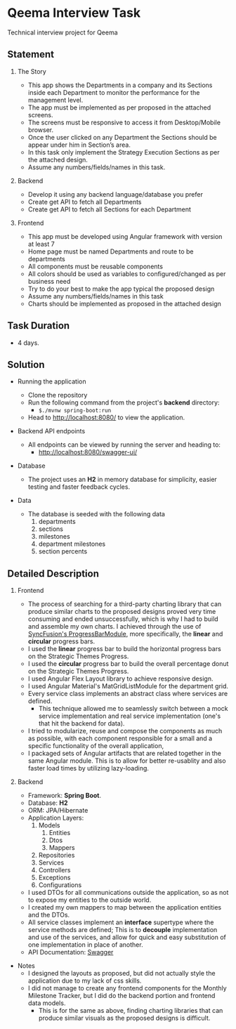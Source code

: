# Qeema Interview Task

Technical interview project for Qeema

## Statement

1. The Story

   - This app shows the Departments in a company and its Sections inside each Department to monitor the performance for the management level.
   - The app must be implemented as per proposed in the attached screens.
   - The screens must be responsive to access it from Desktop/Mobile browser.
   - Once the user clicked on any Department the Sections should be appear under him in Section’s area.
   - In this task only implement the Strategy Execution Sections as per the attached design.
   - Assume any numbers/fields/names in this task.

1. Backend

   - Develop it using any backend language/database you prefer
   - Create get API to fetch all Departments
   - Create get API to fetch all Sections for each Department

1. Frontend

   - This app must be developed using Angular framework with version at least 7
   - Home page must be named Departments and route to be departments
   - All components must be reusable components
   - All colors should be used as variables to configured/changed as per business need
   - Try to do your best to make the app typical the proposed design
   - Assume any numbers/fields/names in this task
   - Charts should be implemented as proposed in the attached design

## Task Duration

- 4 days.

## Solution

- Running the application

  - Clone the repository
  - Run the following command from the project's **backend** directory:
    - `$./mvnw spring-boot:run`
  - Head to [http://localhost:8080/](http://localhost:8080/) to view the application.

- Backend API endpoints

  - All endpoints can be viewed by running the server and heading to:
    - [http://localhost:8080/swagger-ui/](http://localhost:8080/swagger-ui/)

- Database

  - The project uses an **H2** in memory database for simplicity, easier testing and faster feedback cycles.

- Data

  - The database is seeded with the following data
    1. departments
    1. sections
    1. milestones
    1. department milestones
    1. section percents

## Detailed Description

1. Frontend

   - The process of searching for a third-party charting library that can produce similar charts to the proposed designs proved very time consuming and ended unsuccessfully, which is why I had to build and assemble my own charts. I achieved through the use of [SyncFusion's ProgressBarModule](https://www.npmjs.com/package/@syncfusion/ej2-angular-progressbar), more specifically, the **linear** and **circular** progress bars.
   - I used the **linear** progress bar to build the horizontal progress bars on the Strategic Themes Progress.
   - I used the **circular** progress bar to build the overall percentage donut on the Strategic Themes Progress.
   - I used Angular Flex Layout library to achieve responsive design.
   - I used Angular Material's MatGridListModule for the department grid.
   - Every service class implements an abstract class where services are defined.
     - This technique allowed me to seamlessly switch between a mock service implementation and real service implementation (one's that hit the backend for data).
   - I tried to modularize, reuse and compose the components as much as possible, with each component responsible for a small and a specific functionality of the overall application,
   - I packaged sets of Angular artifacts that are related together in the same Angular module. This is to allow for better re-usablity and also faster load times by utilizing lazy-loading.

2. Backend

   - Framework: **Spring Boot**.
   - Database: **H2**
   - ORM: JPA/Hibernate
   - Application Layers:
     1. Models
        1. Entities
        2. Dtos
        3. Mappers
     2. Repositories
     3. Services
     4. Controllers
     5. Exceptions
     6. Configurations
   - I used DTOs for all communications outside the application, so as not to expose my entities to the outside world.
   - I created my own mappers to map between the application entities and the DTOs.
   - All service classes implement an **interface** supertype where the service methods are defined; This is to **decouple** implementation and use of the services, and allow for quick and easy substitution of one implementation in place of another.
   - API Documentation: [Swagger](http://localhost:8080/swagger-ui/)

- Notes
  - I designed the layouts as proposed, but did not actually style the application due to my lack of css skills.
  - I did not manage to create any frontend components for the Monthly Milestone Tracker, but I did do the backend portion and frontend data models.
    - This is for the same as above, finding charting libraries that can produce similar visuals as the proposed designs is difficult.
